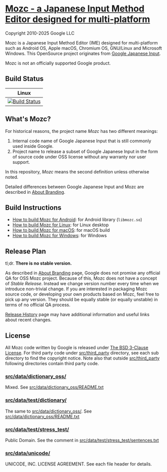 [Mozc - a Japanese Input Method Editor designed for multi-platform](https://github.com/google/mozc)
===================================

Copyright 2010-2025 Google LLC

Mozc is a Japanese Input Method Editor (IME) designed for multi-platform such as
Android OS, Apple macOS, Chromium OS, GNU/Linux and Microsoft Windows.  This
OpenSource project originates from
[Google Japanese Input](http://www.google.com/intl/ja/ime/).

Mozc is not an officially supported Google product.

Build Status
------------

| Linux |
|:----------------------------:|
[![Build Status](../../actions/workflows/main.yml/badge.svg?branch=uim)](../../actions/workflows/main.yml)|

What's Mozc?
------------
For historical reasons, the project name *Mozc* has two different meanings:

1. Internal code name of Google Japanese Input that is still commonly used
   inside Google.
2. Project name to release a subset of Google Japanese Input in the form of
   source code under OSS license without any warranty nor user support.

In this repository, *Mozc* means the second definition unless otherwise noted.

Detailed differences between Google Japanese Input and Mozc are described in [About Branding](docs/about_branding.md).

Build Instructions
------------------

* [How to build Mozc for Android](docs/build_mozc_for_android.md): for Android library (`libmozc.so`)
* [How to build Mozc for Linux](docs/build_mozc_in_docker.md): for Linux desktop
* [How to build Mozc for macOS](docs/build_mozc_in_osx.md): for macOS build
* [How to build Mozc for Windows](docs/build_mozc_in_windows.md): for Windows

Release Plan
------------

tl;dr. **There is no stable version.**

As described in [About Branding](docs/about_branding.md) page, Google does
not promise any official QA for OSS Mozc project.  Because of this,
Mozc does not have a concept of *Stable Release*.  Instead we change version
number every time when we introduce non-trivial change.  If you are
interested in packaging Mozc source code, or developing your own products
based on Mozc, feel free to pick up any version.  They should be equally
stable (or equally unstable) in terms of no official QA process.

[Release History](docs/release_history.md) page may have additional
information and useful links about recent changes.

License
-------

All Mozc code written by Google is released under
[The BSD 3-Clause License](http://opensource.org/licenses/BSD-3-Clause).
For third party code under [src/third_party](src/third_party) directory,
see each sub directory to find the copyright notice.  Note also that
outside [src/third_party](src/third_party) following directories contain
third party code.

### [src/data/dictionary_oss/](src/data/dictionary_oss)
Mixed.
See [src/data/dictionary_oss/README.txt](src/data/dictionary_oss/README.txt)

### [src/data/test/dictionary/](src/data/test/dictionary)
The same to [src/data/dictionary_oss/](src/data/dictionary_oss).
See [src/data/dictionary_oss/README.txt](src/data/dictionary_oss/README.txt)

### [src/data/test/stress_test/](src/data/test/stress_test)
Public Domain.  See the comment in
[src/data/test/stress_test/sentences.txt](src/data/test/stress_test/sentences.txt)

### [src/data/unicode/](src/data/unicode)
UNICODE, INC. LICENSE AGREEMENT.
See each file header for details.
